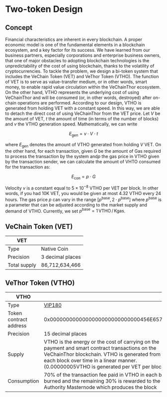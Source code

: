 # Two-token Design
## Concept
Financial characteristics are inherent in every blockchain. A proper economic model is one of the fundamental elements in a blockchain ecosystem, and a key factor for its success. We have learned from our business partners, especially corporations and enterprise business owners, that one of major obstacles to adopting blockchain technologies is the unpredictability of the cost of using blockchain, thanks to the volatility of cryptocurrencies. 
To tackle the problem, we design a bi-token system that includes the VeChain Token (VET) and VeThor Token (VTHO). The function of VET is to serve as value-transfer medium, or in other words, smart money, to enable rapid value circulation within the VeChainThor ecosystem. On the other hand, VTHO represents the underlying cost of using VeChainThor and will be consumed (or, in other words, destroyed) after on-chain operations are performed. According to our design, VTHO is generated from holding VET with a constant speed. In this way, we are able to detach the direct cost of using VeChainThor from the VET price.
Let $V$  be the amount of VET, $t$  the amount of time (in terms of the number of blocks) and $v$  the VTHO generation speed. Mathematically, we can write

$$E_{\textrm{gen}} = v \cdot V \cdot t$$

where $E_{\textrm{gen}}$ denotes the amount of VTHO generated from holding $V$  VET. On the other hand, for each transaction, given $G$  be the amount of Gas required to process the transaction by the system and$p$  the gas price in VTHO given by the transaction sender, we can calculate the amount of VHTO consumed for the transaction as:

$$E_{\textrm{con}} = p\cdot G$$

Velocity $v$  is a constant equal to $5\times10^{-8}$ VTHO per VET per block. In other words, if you had 10K VET, you would be given at most 4.32 VTHO every 24 hours. The gas price $p$ can vary in the range $\big[p^{\textrm{base}},2\cdot p^{\textrm{base}}\big]$ where $p^{\textrm{base}}$ is a parameter that can be adjusted according to the market supply and demand of VTHO. Currently, we set $p^{\textrm{base}} = 1 \,\textrm{VTHO}\,/\,\textrm{Kgas}$.

## VeChain Token (VET)

| VET | |
| --- | --- |
| Type | Native Coin |
| Precision | 3 decimal places |
| Total supply | 86,712,634,466  |

## VeThor Token (VTHO)

| VTHO | |
| --- | --- |
| Type | [VIP180](https://github.com/vechain/VIPs/blob/master/vips/VIP-180.md)  |
| Token contract address | 0x0000000000000000000000000000456E65726779 |
| Precision | 15 decimal places |
| Supply | VTHO is the energy or the cost of carrying on the payment and smart contract transactions on the VeChainThor blockchain. VTHO is generated from VET in each block over time in a linear manner. (0.00000005VTHO is generated per VET per block)  |
| Consumption | 70% of the transaction fee paid in VTHO in each block is burned and the remaining 30% is rewarded to the Authority Masternode which produces the block |
